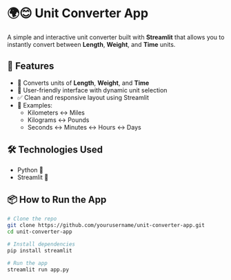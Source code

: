 # 🌍😊 Unit Converter App

A simple and interactive unit converter built with **Streamlit** that allows you to instantly convert between **Length**, **Weight**, and **Time** units.

## 🚀 Features

- 🔁 Converts units of **Length**, **Weight**, and **Time**
- 🧮 User-friendly interface with dynamic unit selection
- ✅ Clean and responsive layout using Streamlit
- 📏 Examples:
  - Kilometers ↔️ Miles
  - Kilograms ↔️ Pounds
  - Seconds ↔️ Minutes ↔️ Hours ↔️ Days

## 🛠️ Technologies Used

- Python 🐍
- Streamlit 🎈

## 📦 How to Run the App

```bash
# Clone the repo
git clone https://github.com/yourusername/unit-converter-app.git
cd unit-converter-app

# Install dependencies
pip install streamlit

# Run the app
streamlit run app.py
